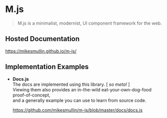 # M.js

> M.js is a minimalist, modernist, UI component framework for the web.

## Hosted Documentation

https://mikesmullin.github.io/m-js/

## Implementation Examples

* **Docs.js**  
  The docs are implemented using this library. [ _so meta!_ ]  
	Viewing them also provides an in-the-wild eat-your-own-dog-food proof-of-concept,  
	and a generally example you can use to learn from source code.

  https://github.com/mikesmullin/m-js/blob/master/docs/docs.js
